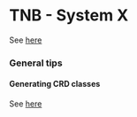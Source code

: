 # TNB - System X

See [here](../README.md)

### General tips

#### Generating CRD classes

See [here](../docs/generating-crd-classes.md)

